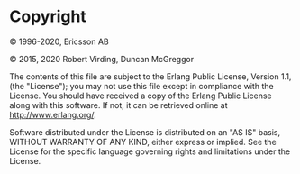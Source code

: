 # Copyright

© 1996-2020, Ericsson AB

© 2015, 2020 Robert Virding, Duncan McGreggor

The contents of this file are subject to the Erlang Public License,
Version 1.1, (the "License"); you may not use this file except in
compliance with the License. You should have received a copy of the
Erlang Public License along with this software. If not, it can be
retrieved online at http://www.erlang.org/.

Software distributed under the License is distributed on an "AS IS"
basis, WITHOUT WARRANTY OF ANY KIND, either express or implied. See
the License for the specific language governing rights and limitations
under the License.
